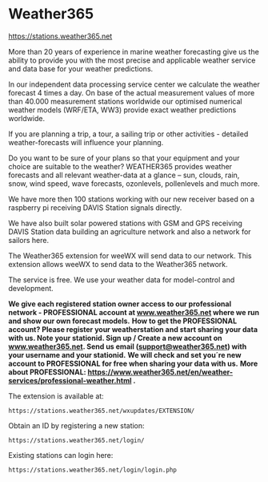 # Weather365

https://stations.weather365.net 

More than 20 years of experience in marine weather forecasting give us the ability to provide you with the most precise and applicable weather service and data base for your weather predictions.

In our independent data processing service center we calculate the weather forecast 4 times a day. On base of the actual measurement values of more than 40.000 measurement stations worldwide our optimised numerical weather models (WRF/ETA, WW3) provide exact weather predictions worldwide. 

If  you are planning a trip, a tour, a sailing trip or other activities - detailed weather-forecasts will influence your planning.

Do you want to be sure of your plans so that your equipment and your choice are suitable to the weather?
WEATHER365 provides weather forecasts and all relevant weather-data at a glance – sun, clouds, rain, snow, wind speed, wave forecasts, ozonlevels, pollenlevels and much more.

We have more then 100 stations working with our new receiver based on a raspberry pi receiving DAVIS Station signals directly.

We have also built solar powered stations with GSM and GPS receiving DAVIS Station data building an agriculture network and also a network for sailors here. 

The Weather365 extension for weeWX will send data to our network.  This extension allows weeWX to send data to the Weather365 network. 

The service is free. We use your weather data for model-control and development. 

**We give each registered station owner access to our professional network - PROFESSIONAL account at www.weather365.net where we run and show our own forecast models.**
**How to get the PROFESSIONAL account? Please register your weatherstation and start sharing your data with us. Note your stationid. Sign up / Create a new account on www.weather365.net. Send us email (support@weather365.net) with your username and your stationid.**
**We will check and set you´re new account to PROFESSIONAL for free when sharing your data with us.**
**More about PROFESSIONAL: https://www.weather365.net/en/weather-services/professional-weather.html .**

The extension is available at:
```
https://stations.weather365.net/wxupdates/EXTENSION/ 
```

Obtain an ID by registering a new station:
```
https://stations.weather365.net/login/
```

Existing stations can login here:
```
https://stations.weather365.net/login/login.php
```